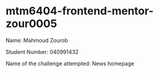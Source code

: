 # mtm6404-frontend-mentor-zour0005

Name: Mahmoud Zourob

Student Number: 040991432

Name of the challenge attempted: News homepage